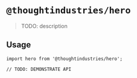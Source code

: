 # `@thoughtindustries/hero`

> TODO: description

## Usage

```
import hero from '@thoughtindustries/hero';

// TODO: DEMONSTRATE API
```
